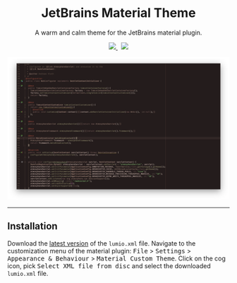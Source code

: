 <h1 align="center">JetBrains Material Theme</h1>

<p align="center">A warm and calm theme for the JetBrains material plugin.</p>

<p align="center">
  <a href="https://github.com/arcticicestudio/lumio">
    <img src="https://img.shields.io/badge/color_palette-Lumio-9d8275.svg?style=flat-square" />
  </a>
  &nbsp;
  <a href="https://github.com/arcticicestudio/nord-jetbrains-editor">
    <img src="https://img.shields.io/badge/complements-JetBrains_Color_Scheme-958e6f.svg?style=flat-square" />
  </a>
</p>

<p align="center">
  <img src="https://raw.githubusercontent.com/lippenstift/jetbrains-color-scheme/develop/src/assets/preview.png"/>
</p>

---

## Installation

Download the [latest version](https://github.com/lippenstift/jetbrains-material-theme/releases/latest) of the
`lumio.xml` file. Navigate to the customization menu of the material plugin: 
<kbd>File</kbd> > <kbd>Settings</kbd> > <kbd>Appearance & Behaviour</kbd> > <kbd>Material Custom Theme</kbd>. Click on
the cog icon, pick <kbd>Select XML file from disc</kbd> and select the downloaded `lumio.xml` file.
